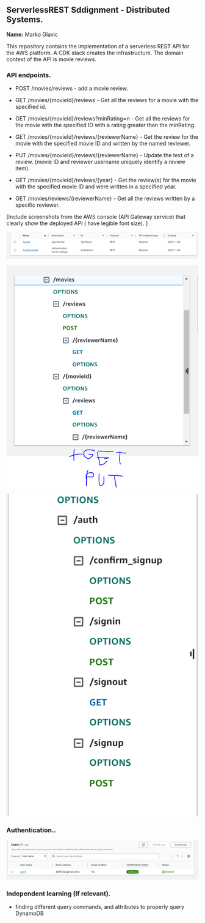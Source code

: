 ## ServerlessREST Sddignment - Distributed Systems.

__Name:__ Marko Glavic

This repository contains the implementation of a serverless REST API for the AWS platform. A CDK stack creates the infrastructure. The domain context of the API is movie reviews.

### API endpoints.

 
+ POST /movies/reviews - add a movie review.

+ GET /movies/{movieId}/reviews - Get all the reviews for a movie with the specified id.

+ GET /movies/{movieId}/reviews?minRating=n - Get all the reviews for the movie with the specified ID with a rating greater than the minRating.

+ GET /movies/{movieId}/reviews/{reviewerName} - Get the review for the movie with the specified movie ID and written by the named reviewer.

+ PUT /movies/{movieId}/reviews/{reviewerName} - Update the text of a review. (movie ID and reviewer username uniquely identify a review item).

+ GET /movies/{movieId}/reviews/{year} - Get the review(s) for the movie with the specified movie ID and were written in a specified year.

+ GET /movies/reviews/{reviewerName} - Get all the reviews written by a specific reviewer.

[Include screenshots from the AWS console (API Gateway service) that clearly show the deployed API ( have legible font size). ]

![](./images/apis.png)

![](./images/api2.png)

![](./images/api1.png)

### Authentication..

![](./images/userA.png)

### Independent learning (If relevant).

+ finding different query commands, and attributes to properly query DynamoDB
